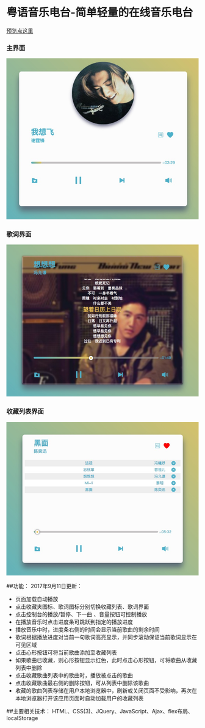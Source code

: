 # 粤语音乐电台-简单轻量的在线音乐电台

[预览点这里](https://yangzhiyang.github.io/My-music/)
### 主界面
![](image/091101.png)
### 歌词界面
![](image/091102.png)
### 收藏列表界面
![](image/091103.png)

##功能：
2017年9月11日更新：
- 页面加载自动播放
- 点击收藏夹图标、歌词图标分别切换收藏列表、歌词界面
- 点击控制台的播放/暂停、下一曲 、音量按钮可控制播放
- 在播放音乐时点击进度条可跳跃到指定的播放进度
- 播放音乐中时，进度条右侧的时间会显示当前歌曲的剩余时间
- 歌词根据播放进度对当前一句歌词高亮显示，并同步滚动保证当前歌词显示在可见区域
- 点击心形按钮可将当前歌曲添加至收藏列表
- 如果歌曲已收藏，则心形按钮显示红色，此时点击心形按钮，可将歌曲从收藏列表中删除
- 点击收藏歌曲列表中的歌曲时，播放被点击的歌曲
- 点击收藏歌曲最右侧的删除按钮，可从列表中删除该歌曲
- 收藏的歌曲列表存储在用户本地浏览器中，刷新或关闭页面不受影响，再次在本地浏览器打开该应用页面时自动加载用户的收藏列表

##主要相关技术：
HTML、CSS(3)、JQuery、JavaScript、Ajax、flex布局、localStorage